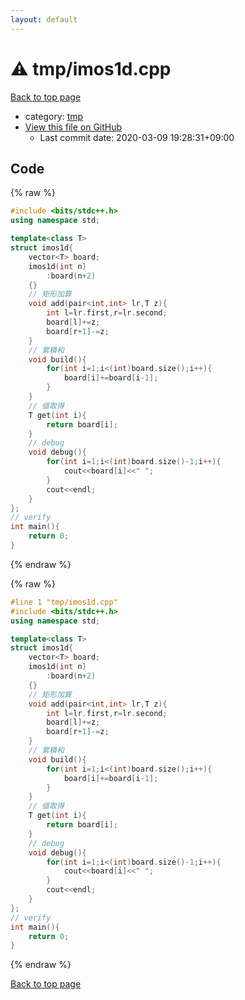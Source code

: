 ```yaml
---
layout: default
---
```


<!-- mathjax config similar to math.stackexchange -->
<script type="text/javascript" async
  src="https://cdnjs.cloudflare.com/ajax/libs/mathjax/2.7.5/MathJax.js?config=TeX-MML-AM_CHTML">
</script>
<script type="text/x-mathjax-config">
  MathJax.Hub.Config({
    TeX: { equationNumbers: { autoNumber: "AMS" }},
    tex2jax: {
      inlineMath: [ ['$','$'] ],
      processEscapes: true
    },
    "HTML-CSS": { matchFontHeight: false },
    displayAlign: "left",
    displayIndent: "2em"
  });
</script>

<script type="text/javascript" src="https://cdnjs.cloudflare.com/ajax/libs/jquery/3.4.1/jquery.min.js"></script>
<script src="https://cdn.jsdelivr.net/npm/jquery-balloon-js@1.1.2/jquery.balloon.min.js" integrity="sha256-ZEYs9VrgAeNuPvs15E39OsyOJaIkXEEt10fzxJ20+2I=" crossorigin="anonymous"></script>
<script type="text/javascript" src="../../assets/js/copy-button.js"></script>
<link rel="stylesheet" href="../../assets/css/copy-button.css" />


# :warning: tmp/imos1d.cpp

<a href="../../index.html">Back to top page</a>

* category: <a href="../../index.html#fa816edb83e95bf0c8da580bdfd491ef">tmp</a>
* <a href="{{ site.github.repository_url }}/blob/master/tmp/imos1d.cpp">View this file on GitHub</a>
    - Last commit date: 2020-03-09 19:28:31+09:00




## Code

<a id="unbundled"></a>
{% raw %}
```cpp
#include <bits/stdc++.h>
using namespace std;

template<class T>
struct imos1d{
    vector<T> board;
    imos1d(int n)
        :board(n+2)
    {}
    // 矩形加算
    void add(pair<int,int> lr,T z){
        int l=lr.first,r=lr.second;
        board[l]+=z;
        board[r+1]-=z;
    }
    // 累積和
    void build(){
        for(int i=1;i<(int)board.size();i++){
            board[i]+=board[i-1];
        }
    }
    // 値取得
    T get(int i){
        return board[i];
    }
    // debug
    void debug(){
        for(int i=1;i<(int)board.size()-1;i++){
            cout<<board[i]<<" ";
        }
        cout<<endl;
    }
};
// verify
int main(){
    return 0;
}

```
{% endraw %}

<a id="bundled"></a>
{% raw %}
```cpp
#line 1 "tmp/imos1d.cpp"
#include <bits/stdc++.h>
using namespace std;

template<class T>
struct imos1d{
    vector<T> board;
    imos1d(int n)
        :board(n+2)
    {}
    // 矩形加算
    void add(pair<int,int> lr,T z){
        int l=lr.first,r=lr.second;
        board[l]+=z;
        board[r+1]-=z;
    }
    // 累積和
    void build(){
        for(int i=1;i<(int)board.size();i++){
            board[i]+=board[i-1];
        }
    }
    // 値取得
    T get(int i){
        return board[i];
    }
    // debug
    void debug(){
        for(int i=1;i<(int)board.size()-1;i++){
            cout<<board[i]<<" ";
        }
        cout<<endl;
    }
};
// verify
int main(){
    return 0;
}

```
{% endraw %}

<a href="../../index.html">Back to top page</a>

